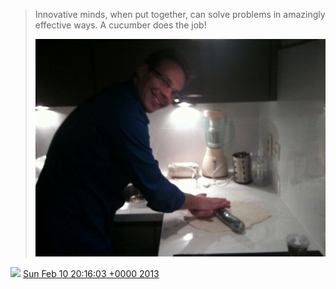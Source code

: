 > Innovative minds, when put together, can solve problems in amazingly effective ways\. A cucumber does the job\! 
> 
> ![](../../media/300699670198505472-BCxMwcLCUAAiELA.jpg)

<img src="../../media/tweet.ico" width="12" /> [Sun Feb 10 20:16:03 +0000 2013](https://twitter.com/DromerDenker/status/300699670198505472)